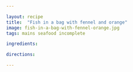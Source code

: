 ```yaml
---

layout: recipe
title:  "Fish in a bag with fennel and orange"
image: fish-in-a-bag-with-fennel-orange.jpg
tags: mains seafood incomplete

ingredients:

directions:

---
```

